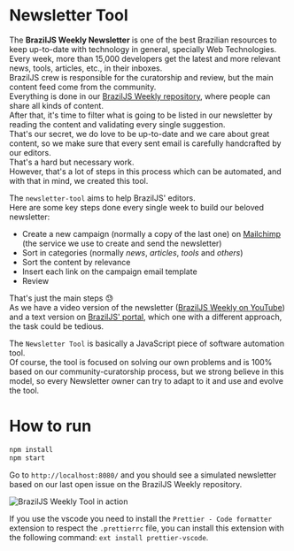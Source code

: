 # Newsletter Tool
The __BrazilJS Weekly Newsletter__ is one of the best Brazilian resources to keep up-to-date with technology in general, specially Web Technologies.  
Every week, more than 15,000 developers get the latest and more relevant news, tools, articles, etc., in their inboxes.  
BrazilJS crew is responsible for the curatorship and review, but the main content feed come from the community.  
Everything is done in our [BrazilJS Weekly repository](https://github.com/braziljs/weekly), where people can share all kinds of content.  
After that, it's time to filter what is going to be listed in our newsletter by reading the content and validating every single suggestion.  
That's our secret, we do love to be up-to-date and we care about great content, so we make sure that every sent email is carefully handcrafted by our editors.  
That's a hard but necessary work.  
However, that's a lot of steps in this process which can be automated, and with that in mind, we created this tool.  

The `newsletter-tool` aims to help BrazilJS' editors.  
Here are some key steps done every single week to build our beloved newsletter:

- Create a new campaign (normally a copy of the last one) on [Mailchimp](https://mailchimp.com/) (the service we use to create and send the newsletter)  
- Sort in categories (normally *news*, *articles*, *tools* and *others*)  
- Sort the content by relevance  
- Insert each link on the campaign email template 
- Review

That's just the main steps 😓  
As we have a video version of the newsletter ([BrazilJS Weekly on YouTube](https://www.youtube.com/braziljs)) and a text version on [BrazilJS' portal](https://braziljs.org/), which one with a different approach, the task could be tedious.  

The `Newsletter Tool` is basically a JavaScript piece of software automation tool.  
Of course, the tool is focused on solving our own problems and is 100% based on our community-curatorship process, but we strong believe in this model, so every Newsletter owner can try to adapt to it and use and evolve the tool.

# How to run
```javascript
npm install
npm start
```
Go to `http://localhost:8080/` and you should see a simulated newsletter based on our last open issue on the BrazilJS Weekly repository.  

![BrazilJS Weekly Tool in action](https://i.imgur.com/GpToL45.png)
  
If you use the vscode you need to install the `Prettier - Code formatter` extension to respect the `.prettierrc` file, you can install this extension with the following command: `ext install prettier-vscode`.  

